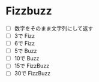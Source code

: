 # Fizzbuzz
* [ ] 数字をそのまま文字列にして返す
* [ ] 3で Fizz
* [ ] 6で Fizz
* [ ] 5で Buzz
* [ ] 10で Buzz
* [ ] 15で FizzBuzz
* [ ] 30で FizzBuzz